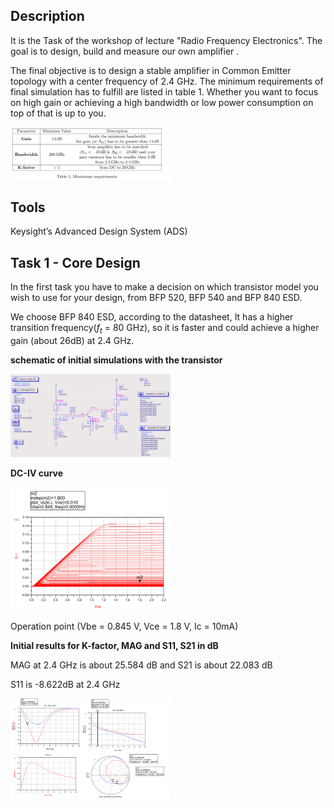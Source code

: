 ## Description

It is the Task of the workshop of lecture "Radio Frequency Electronics". The goal is to design, build and measure our own amplifier .

The final objective is to design a stable amplifier in Common Emitter topology with a center frequency of 2.4 GHz. The minimum requirements of final simulation has to fulfill are listed in table 1. Whether you want to focus on high gain or achieving a high bandwidth or low power consumption on top of that is up to you.

<img src="https://raw.githubusercontent.com/ZhouHaojie/Cloud/master/Photos/20201122190952.png" style="zoom: 25%;" />

## Tools

Keysight’s Advanced Design System (ADS)

## Task 1 - Core Design

In the first task you have to make a decision on which transistor model you wish to use for your design, from BFP 520, BFP 540 and BFP 840 ESD.

We choose BFP 840 ESD, according to the datasheet,  It has a higher transition frequency($f_t$ = 80 GHz), so it is faster and could achieve a higher gain (about 26dB) at 2.4 GHz.

**schematic of  initial simulations with the transistor**

<img src="https://raw.githubusercontent.com/ZhouHaojie/Cloud/master/Photos/20201122191531.png" style="zoom: 25%;" />

**DC-IV curve**

<img src="https://raw.githubusercontent.com/ZhouHaojie/Cloud/master/Photos/20201122191628.png" style="zoom: 25%;" />

Operation point (Vbe = 0.845 V, Vce = 1.8 V, Ic = 10mA)

 

**Initial results for K-factor, MAG and S11, S21 in dB**

MAG at 2.4 GHz is about 25.584 dB and S21 is about 22.083 dB

S11 is -8.622dB at 2.4 GHz

<img src="https://raw.githubusercontent.com/ZhouHaojie/Cloud/master/Photos/20201122191736.png" style="zoom: 25%;" />